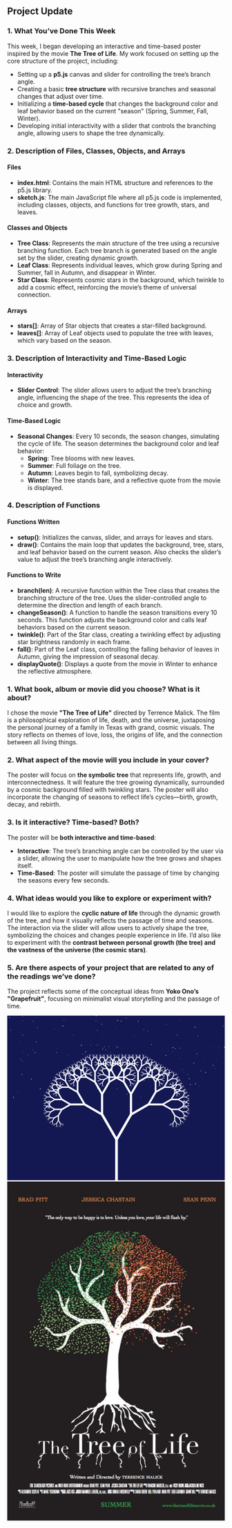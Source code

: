 ## Project Update

### 1. What You’ve Done This Week
This week, I began developing an interactive and time-based poster inspired by the movie **The Tree of Life**. My work focused on setting up the core structure of the project, including:
- Setting up a **p5.js** canvas and slider for controlling the tree’s branch angle.
- Creating a basic **tree structure** with recursive branches and seasonal changes that adjust over time.
- Initializing a **time-based cycle** that changes the background color and leaf behavior based on the current "season" (Spring, Summer, Fall, Winter).
- Developing initial interactivity with a slider that controls the branching angle, allowing users to shape the tree dynamically.

### 2. Description of Files, Classes, Objects, and Arrays

#### Files
- **index.html**: Contains the main HTML structure and references to the p5.js library.
- **sketch.js**: The main JavaScript file where all p5.js code is implemented, including classes, objects, and functions for tree growth, stars, and leaves.

#### Classes and Objects
- **Tree Class**: Represents the main structure of the tree using a recursive branching function. Each tree branch is generated based on the angle set by the slider, creating dynamic growth.
- **Leaf Class**: Represents individual leaves, which grow during Spring and Summer, fall in Autumn, and disappear in Winter. 
- **Star Class**: Represents cosmic stars in the background, which twinkle to add a cosmic effect, reinforcing the movie’s theme of universal connection.

#### Arrays
- **stars[]**: Array of Star objects that creates a star-filled background.
- **leaves[]**: Array of Leaf objects used to populate the tree with leaves, which vary based on the season.

### 3. Description of Interactivity and Time-Based Logic

#### Interactivity
- **Slider Control**: The slider allows users to adjust the tree’s branching angle, influencing the shape of the tree. This represents the idea of choice and growth.
  
#### Time-Based Logic
- **Seasonal Changes**: Every 10 seconds, the season changes, simulating the cycle of life. The season determines the background color and leaf behavior:
  - **Spring**: Tree blooms with new leaves.
  - **Summer**: Full foliage on the tree.
  - **Autumn**: Leaves begin to fall, symbolizing decay.
  - **Winter**: The tree stands bare, and a reflective quote from the movie is displayed.

### 4. Description of Functions

#### Functions Written
- **setup()**: Initializes the canvas, slider, and arrays for leaves and stars.
- **draw()**: Contains the main loop that updates the background, tree, stars, and leaf behavior based on the current season. Also checks the slider’s value to adjust the tree’s branching angle interactively.

#### Functions to Write
- **branch(len)**: A recursive function within the Tree class that creates the branching structure of the tree. Uses the slider-controlled angle to determine the direction and length of each branch.
- **changeSeason()**: A function to handle the season transitions every 10 seconds. This function adjusts the background color and calls leaf behaviors based on the current season.
- **twinkle()**: Part of the Star class, creating a twinkling effect by adjusting star brightness randomly in each frame.
- **fall()**: Part of the Leaf class, controlling the falling behavior of leaves in Autumn, giving the impression of seasonal decay.
- **displayQuote()**: Displays a quote from the movie in Winter to enhance the reflective atmosphere.


### 1. What book, album or movie did you choose? What is it about?

I chose the movie **"The Tree of Life"** directed by Terrence Malick. The film is a philosophical exploration of life, death, and the universe, juxtaposing the personal journey of a family in Texas with grand, cosmic visuals. The story reflects on themes of love, loss, the origins of life, and the connection between all living things.

### 2. What aspect of the movie will you include in your cover?

The poster will focus on **the symbolic tree** that represents life, growth, and interconnectedness. It will feature the tree growing dynamically, surrounded by a cosmic background filled with twinkling stars. The poster will also incorporate the changing of seasons to reflect life’s cycles—birth, growth, decay, and rebirth.

### 3. Is it interactive? Time-based? Both?

The poster will be **both interactive and time-based**:
- **Interactive**: The tree’s branching angle can be controlled by the user via a slider, allowing the user to manipulate how the tree grows and shapes itself.
- **Time-Based**: The poster will simulate the passage of time by changing the seasons every few seconds. 

### 4. What ideas would you like to explore or experiment with?

I would like to explore the **cyclic nature of life** through the dynamic growth of the tree, and how it visually reflects the passage of time and seasons. The interaction via the slider will allow users to actively shape the tree, symbolizing the choices and changes people experience in life. I’d also like to experiment with the **contrast between personal growth (the tree) and the vastness of the universe (the cosmic stars)**.

### 5. Are there aspects of your project that are related to any of the readings we’ve done?

The project reflects some of the conceptual ideas from **Yoko Ono’s "Grapefruit"**, focusing on minimalist visual storytelling and the passage of time.

![alt text](<sketch.png>)
![alt text](treeoflifeposter.jpg)

